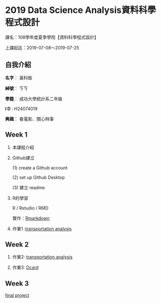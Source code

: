 # 2019 Data Science Analysis資料科學程式設計

課名：108學年度夏季學院【資料科學程式設計】

上課起迄：2019-07-08～2019-07-25

## 自我介紹

**名字**： 黃科銓

**綽號**： ㄎㄎ

**學籍**： 成功大學統計系二年級

**I D** : H24074019

**興趣**： 看電影、關心時事



## Week 1

1. 本課程介紹

2. Github建立
   
   (1) create a Github account

   (2) set up Github Desktop

   (3) 建立 readme

3. R的學習

	R / Rstudio / RMD 
	
	實作：[Rmarkdown](https://kevinhuang102888.github.io/kevinhuang/week1/class1-1/demo.html)

4. 作業1 :[transportation analysis](https://kevinhuang102888.github.io/kevinhuang/week1/class1-2/transportation_analysis.html)

## Week 2

1. 作業2: [transportation analysis](https://kevinhuang102888.github.io/kevinhuang/week2/class2-1/HW2.html)

2. 作業3: [Dcard](https://kevinhuang102888.github.io/kevinhuang/week2/class2-2/Dcard.html)

## Week 3

[final project](https://kevinhuang102888.github.io/kevinhuang/week3/final%20project/taipei_accident)





